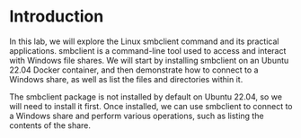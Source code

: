 # Introduction

In this lab, we will explore the Linux smbclient command and its practical applications. smbclient is a command-line tool used to access and interact with Windows file shares. We will start by installing smbclient on an Ubuntu 22.04 Docker container, and then demonstrate how to connect to a Windows share, as well as list the files and directories within it.

The smbclient package is not installed by default on Ubuntu 22.04, so we will need to install it first. Once installed, we can use smbclient to connect to a Windows share and perform various operations, such as listing the contents of the share.
